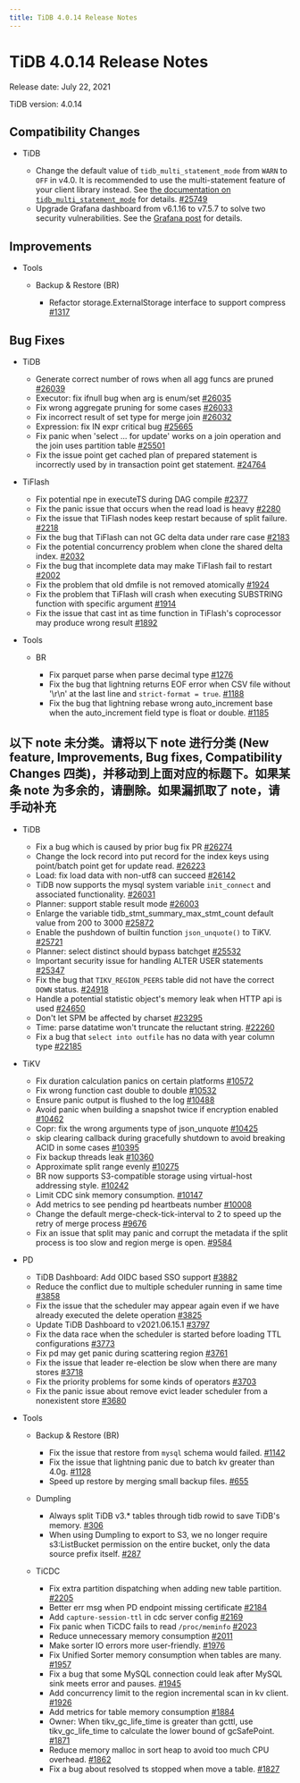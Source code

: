 ```yaml
---
title: TiDB 4.0.14 Release Notes
---
```


# TiDB 4.0.14 Release Notes

Release date: July 22, 2021

TiDB version: 4.0.14

## Compatibility Changes

+ TiDB

    - Change the default value of `tidb_multi_statement_mode` from `WARN` to `OFF` in v4.0. It is recommended to use the multi-statement feature of your client library instead. See [the documentation on `tidb_multi_statement_mode`](/system-variables.md#tidb_multi_statement_mode-new-in-v4011) for details. [#25749](https://github.com/pingcap/tidb/pull/25749)
    - Upgrade Grafana dashboard from v6.1.16 to v7.5.7 to solve two security vulnerabilities. See the [Grafana post](https://grafana.com/blog/2020/06/03/grafana-6.7.4-and-7.0.2-released-with-important-security-fix/) for details.

## Improvements

+ Tools

    + Backup & Restore (BR)

        - Refactor storage.ExternalStorage interface to support compress [#1317](https://github.com/pingcap/br/pull/1317)

## Bug Fixes

+ TiDB

    - Generate correct number of rows when all agg funcs are pruned [#26039](https://github.com/pingcap/tidb/pull/26039)
    - Executor: fix ifnull bug when arg is enum/set [#26035](https://github.com/pingcap/tidb/pull/26035)
    - Fix wrong aggregate pruning for some cases [#26033](https://github.com/pingcap/tidb/pull/26033)
    - Fix incorrect result of set type for merge join [#26032](https://github.com/pingcap/tidb/pull/26032)
    - Expression: fix IN expr critical bug [#25665](https://github.com/pingcap/tidb/pull/25665)
    - Fix panic when 'select ... for update' works on a join operation and the join uses partition table [#25501](https://github.com/pingcap/tidb/pull/25501)
    - Fix the issue point get cached plan of prepared statement is incorrectly used by in transaction point get statement. [#24764](https://github.com/pingcap/tidb/pull/24764)

+ TiFlash

    - Fix potential npe in executeTS during DAG compile [#2377](https://github.com/pingcap/tics/pull/2377)
    - Fix the panic issue that occurs when the read load is heavy [#2280](https://github.com/pingcap/tics/pull/2280)
    - Fix the issue that TiFlash nodes keep restart because of split failure. [#2218](https://github.com/pingcap/tics/pull/2218)
    - Fix the bug that TiFlash can not GC delta data under rare case [#2183](https://github.com/pingcap/tics/pull/2183)
    - Fix the potential concurrency problem when clone the shared delta index. [#2032](https://github.com/pingcap/tics/pull/2032)
    - Fix the bug that incomplete data may make TiFlash fail to restart [#2002](https://github.com/pingcap/tics/pull/2002)
    - Fix the problem that old dmfile is not removed atomically [#1924](https://github.com/pingcap/tics/pull/1924)
    - Fix the problem that TiFlash will crash when executing SUBSTRING function with specific argument [#1914](https://github.com/pingcap/tics/pull/1914)
    - Fix the issue that cast int as time function in TiFlash's coprocessor may produce wrong result [#1892](https://github.com/pingcap/tics/pull/1892)

+ Tools

    - BR

        - Fix parquet parse when parse decimal type [#1276](https://github.com/pingcap/br/pull/1276)
        - Fix the bug that lightning returns EOF error when CSV file without '\r\n' at the last line and `strict-format = true`. [#1188](https://github.com/pingcap/br/pull/1188)
        - Fix the bug that lightning rebase wrong auto_increment base when the auto_increment field type is float or double. [#1185](https://github.com/pingcap/br/pull/1185)

## 以下 note 未分类。请将以下 note 进行分类 (New feature, Improvements, Bug fixes, Compatibility Changes 四类)，并移动到上面对应的标题下。如果某条 note 为多余的，请删除。如果漏抓取了 note，请手动补充

+ TiDB

    - Fix a bug which is caused by prior bug fix PR [#26274](https://github.com/pingcap/tidb/pull/26274)
    - Change the lock record into put record for the index keys using point/batch point get for update read. [#26223](https://github.com/pingcap/tidb/pull/26223)
    - Load: fix load data with non-utf8 can succeed [#26142](https://github.com/pingcap/tidb/pull/26142)
    - TiDB now supports the mysql system variable `init_connect` and associated functionality. [#26031](https://github.com/pingcap/tidb/pull/26031)
    - Planner: support stable result mode [#26003](https://github.com/pingcap/tidb/pull/26003)
    - Enlarge the variable tidb_stmt_summary_max_stmt_count default value from 200 to 3000 [#25872](https://github.com/pingcap/tidb/pull/25872)
    - Enable the pushdown of builtin function `json_unquote()` to TiKV. [#25721](https://github.com/pingcap/tidb/pull/25721)
    - Planner: select distinct should bypass batchget [#25532](https://github.com/pingcap/tidb/pull/25532)
    - Important security issue for handling ALTER USER statements [#25347](https://github.com/pingcap/tidb/pull/25347)
    - Fix the bug that `TIKV_REGION_PEERS` table did not have the correct `DOWN` status. [#24918](https://github.com/pingcap/tidb/pull/24918)
    - Handle a potential statistic object's memory leak when HTTP api is used [#24650](https://github.com/pingcap/tidb/pull/24650)
    - Don't let SPM be affected by charset [#23295](https://github.com/pingcap/tidb/pull/23295)
    - Time: parse datatime won't truncate the reluctant string. [#22260](https://github.com/pingcap/tidb/pull/22260)
    - Fix a bug that `select into outfile` has no data with year column type [#22185](https://github.com/pingcap/tidb/pull/22185)

+ TiKV

    - Fix duration calculation panics on certain platforms [#10572](https://github.com/tikv/tikv/pull/10572)
    - Fix wrong function cast double to double [#10532](https://github.com/tikv/tikv/pull/10532)
    - Ensure panic output is flushed to the log [#10488](https://github.com/tikv/tikv/pull/10488)
    - Avoid panic when building a snapshot twice if encryption enabled [#10462](https://github.com/tikv/tikv/pull/10462)
    - Copr: fix the wrong arguments type of json_unquote [#10425](https://github.com/tikv/tikv/pull/10425)
    - skip clearing callback during gracefully shutdown to avoid breaking ACID in some cases [#10395](https://github.com/tikv/tikv/pull/10395)
    - Fix backup threads leak [#10360](https://github.com/tikv/tikv/pull/10360)
    - Approximate split range evenly [#10275](https://github.com/tikv/tikv/pull/10275)
    - BR now supports S3-compatible storage using virtual-host addressing style. [#10242](https://github.com/tikv/tikv/pull/10242)
    - Limit CDC sink memory consumption. [#10147](https://github.com/tikv/tikv/pull/10147)
    - Add metrics to see pending pd heartbeats number [#10008](https://github.com/tikv/tikv/pull/10008)
    - Change the default merge-check-tick-interval to 2 to speed up the retry of merge process [#9676](https://github.com/tikv/tikv/pull/9676)
    - Fix an issue that split may panic and corrupt the metadata if the split process is too slow and region merge is open. [#9584](https://github.com/tikv/tikv/pull/9584)

+ PD

    - TiDB Dashboard: Add OIDC based SSO support [#3882](https://github.com/pingcap/pd/pull/3882)
    - Reduce the conflict due to multiple scheduler running in same time [#3858](https://github.com/pingcap/pd/pull/3858)
    - Fix the issue that the scheduler may appear again even if we have already executed the delete operation [#3825](https://github.com/pingcap/pd/pull/3825)
    - Update TiDB Dashboard to v2021.06.15.1 [#3797](https://github.com/pingcap/pd/pull/3797)
    - Fix the data race when the scheduler is started before loading TTL configurations [#3773](https://github.com/pingcap/pd/pull/3773)
    - Fix pd may get panic during scattering region [#3761](https://github.com/pingcap/pd/pull/3761)
    - Fix the issue that leader re-election be slow when there are many stores [#3718](https://github.com/pingcap/pd/pull/3718)
    - Fix the priority problems for some kinds of operators [#3703](https://github.com/pingcap/pd/pull/3703)
    - Fix the panic issue about remove evict leader scheduler from a nonexistent store [#3680](https://github.com/pingcap/pd/pull/3680)

+ Tools

    + Backup & Restore (BR)

        - Fix the issue that restore from `mysql` schema would failed. [#1142](https://github.com/pingcap/br/pull/1142)
        - Fix the issue that lightning panic due to batch kv greater than 4.0g. [#1128](https://github.com/pingcap/br/pull/1128)
        - Speed up restore by merging small backup files. [#655](https://github.com/pingcap/br/pull/655)

    - Dumpling

        - Always split TiDB v3.* tables through tidb rowid to save TiDB's memory. [#306](https://github.com/pingcap/dumpling/pull/306)
        - When using Dumpling to export to S3, we no longer require s3:ListBucket permission on the entire bucket, only the data source prefix itself. [#287](https://github.com/pingcap/dumpling/pull/287)

    - TiCDC

        - Fix extra partition dispatching when adding new table partition. [#2205](https://github.com/pingcap/ticdc/pull/2205)
        - Better err msg when PD endpoint missing certificate [#2184](https://github.com/pingcap/ticdc/pull/2184)
        - Add `capture-session-ttl` in cdc server config [#2169](https://github.com/pingcap/ticdc/pull/2169)
        - Fix panic when TiCDC fails to read `/proc/meminfo` [#2023](https://github.com/pingcap/ticdc/pull/2023)
        - Reduce unnecessary memory consumption [#2011](https://github.com/pingcap/ticdc/pull/2011)
        - Make sorter IO errors more user-friendly. [#1976](https://github.com/pingcap/ticdc/pull/1976)
        - Fix Unified Sorter memory consumption when tables are many. [#1957](https://github.com/pingcap/ticdc/pull/1957)
        - Fix a bug that some MySQL connection could leak after MySQL sink meets error and pauses. [#1945](https://github.com/pingcap/ticdc/pull/1945)
        - Add concurrency limit to the region incremental scan in kv client. [#1926](https://github.com/pingcap/ticdc/pull/1926)
        - Add metrics for table memory consumption [#1884](https://github.com/pingcap/ticdc/pull/1884)
        - Owner:  When tikv_gc_life_time is greater than gcttl, use tikv_gc_life_time to calculate the lower bound of gcSafePoint. [#1871](https://github.com/pingcap/ticdc/pull/1871)
        - Reduce memory malloc in sort heap to avoid too much CPU overhead. [#1862](https://github.com/pingcap/ticdc/pull/1862)
        - Fix a bug about resolved ts stopped when move a table. [#1827](https://github.com/pingcap/ticdc/pull/1827)
